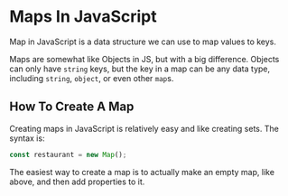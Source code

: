 # Maps In JavaScript

Map in JavaScript is a data structure we can use to map values to keys.

Maps are somewhat like Objects in JS, but with a big difference. Objects can only have `string` keys, but the key in a map can be any data type, including `string`, `object`, or even other `map`s.

## How To Create A Map

Creating maps in JavaScript is relatively easy and like creating sets. The syntax is:

```js
const restaurant = new Map();
```

The easiest way to create a map is to actually make an empty map, like above, and then add properties to it.

